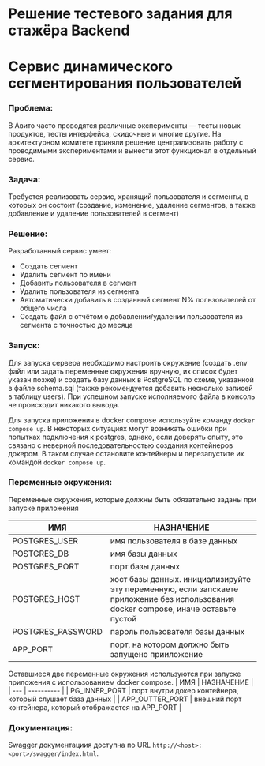 # Решение тестевого задания для стажёра Backend
# Сервис динамического сегментирования пользователей

### Проблема:

В Авито часто проводятся различные эксперименты — тесты новых продуктов, тесты интерфейса, скидочные и многие другие.
На архитектурном комитете приняли решение централизовать работу с проводимыми экспериментами и вынести этот функционал в отдельный сервис.

### Задача:

Требуется реализовать сервис, хранящий пользователя и сегменты, в которых он состоит (создание, изменение, удаление сегментов, а также добавление и удаление пользователей в сегмент)

### Решение:

Разработанный сервис умеет:
- Создать сегмент
- Удалить сегмент по имени
- Добавить пользователя в сегмент
- Удалить пользователя из сегмента
- Автоматически добавить в созданный сегмент N% пользователей от общего числа
- Создать файл с отчётом о добавлении/удалении пользователя из сегмента с точностью до месяца

### Запуск:

Для запуска сервера необходимо настроить окружение (создать .env файл или задать переменные окружения вручную, их список будет указан позже) и создать базу данных в PostgreSQL по схеме, указанной в файле schema.sql (также рекомендуется добавить несколько записей в таблицу users). При успешном запуске исполняемого файла в консоль не происходит никакого вывода.

Для запуска приложения в docker compose используйте команду `docker compose up`.
В некоторых ситуациях могут возникать ошибки при попытках подключения к postgres, однако, если доверять опыту, это связано с неверной последовательностью создания контейнеров докером. В таком случае остановите контейнеры и перезапустите их командой `docker compose up`.

### Переменные окружения:

Переменные окружения, которые должны быть обязательно заданы при запуске приложения

| ИМЯ | НАЗНАЧЕНИЕ |
| --- | ---------- |
| POSTGRES_USER | имя пользователя в базе данных |
| POSTGRES_DB | имя базы данных |
| POSTGRES_PORT | порт базы данных |
| POSTGRES_HOST | хост базы данных. инициализируйте эту переменную, если запскаете приложение без использования docker compose, иначе оставьте пустой |
| POSTGRES_PASSWORD | пароль пользователя базы данных |
| APP_PORT | порт, на котором должно быть запущено прииложение |

Оставшиеся две переменные окружения используются при запуске приложения с использованием docker compose.
| ИМЯ | НАЗНАЧЕНИЕ |
| --- | ---------- |
| PG_INNER_PORT | порт внутри докер контейнера, который слушает база данных |
| APP_OUTTER_PORT | внешний порт контейнера, который отображается на APP_PORT |

### Документация:

Swagger документациия доступна по URL `http://<host>:<port>/swagger/index.html`.

